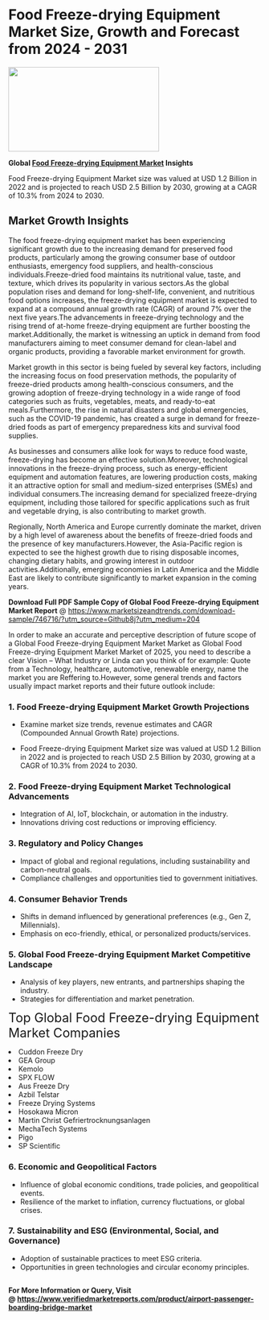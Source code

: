 <H1>Food Freeze-drying Equipment Market Size, Growth and Forecast from 2024 - 2031</H1><img class="aligncenter size-medium wp-image-584254" src="https://thirdeyenews.in/wp-content/uploads/2024/09/Global-Market-Research-300x168.jpeg" alt="" width="300" height="168" /><p><strong>Global&nbsp;<a href="https://www.marketsizeandtrends.com/download-sample/746716/?utm_source=Github8j?utm_medium=204">Food Freeze-drying Equipment Market</a> Insights</strong></p><p>Food Freeze-drying Equipment Market size was valued at USD 1.2 Billion in 2022 and is projected to reach USD 2.5 Billion by 2030, growing at a CAGR of 10.3% from 2024 to 2030.</p><p><h2>Market Growth Insights</h2> <p>The food freeze-drying equipment market has been experiencing significant growth due to the increasing demand for preserved food products, particularly among the growing consumer base of outdoor enthusiasts, emergency food suppliers, and health-conscious individuals.Freeze-dried food maintains its nutritional value, taste, and texture, which drives its popularity in various sectors.As the global population rises and demand for long-shelf-life, convenient, and nutritious food options increases, the freeze-drying equipment market is expected to expand at a compound annual growth rate (CAGR) of around 7% over the next five years.The advancements in freeze-drying technology and the rising trend of at-home freeze-drying equipment are further boosting the market.Additionally, the market is witnessing an uptick in demand from food manufacturers aiming to meet consumer demand for clean-label and organic products, providing a favorable market environment for growth.</p> <p>Market growth in this sector is being fueled by several key factors, including the increasing focus on food preservation methods, the popularity of freeze-dried products among health-conscious consumers, and the growing adoption of freeze-drying technology in a wide range of food categories such as fruits, vegetables, meats, and ready-to-eat meals.Furthermore, the rise in natural disasters and global emergencies, such as the COVID-19 pandemic, has created a surge in demand for freeze-dried foods as part of emergency preparedness kits and survival food supplies.</p> <p>As businesses and consumers alike look for ways to reduce food waste, freeze-drying has become an effective solution.Moreover, technological innovations in the freeze-drying process, such as energy-efficient equipment and automation features, are lowering production costs, making it an attractive option for small and medium-sized enterprises (SMEs) and individual consumers.The increasing demand for specialized freeze-drying equipment, including those tailored for specific applications such as fruit and vegetable drying, is also contributing to market growth.</p> <p>Regionally, North America and Europe currently dominate the market, driven by a high level of awareness about the benefits of freeze-dried foods and the presence of key manufacturers.However, the Asia-Pacific region is expected to see the highest growth due to rising disposable incomes, changing dietary habits, and growing interest in outdoor activities.Additionally, emerging economies in Latin America and the Middle East are likely to contribute significantly to market expansion in the coming years.</p> <p><span class=""><strong>Download Full PDF Sample Copy of Global Food Freeze-drying Equipment Market Report</strong> @ <a href="https://www.marketsizeandtrends.com/download-sample/746716/?utm_source=Github8j?utm_medium=204" target="_blank">https://www.marketsizeandtrends.com/download-sample/746716/?utm_source=Github8j?utm_medium=204</a></span></p><p>In order to make an accurate and perceptive description of future scope of a Global&nbsp;Food Freeze-drying Equipment Market Market as Global&nbsp;Food Freeze-drying Equipment Market Market of 2025, you need to describe a clear Vision &ndash; What Industry or Linda can you think of for example: Quote from a Technology, healthcare, automotive, renewable energy, name the market you are Reffering to.However, some general trends and factors usually impact market reports and their future outlook include:</p><h3>1.&nbsp;<strong>Food Freeze-drying Equipment Market Growth Projections</strong></h3><ul><li>Examine market size trends, revenue estimates and CAGR (Compounded Annual Growth Rate) projections.</li><li><p>Food Freeze-drying Equipment Market size was valued at USD 1.2 Billion in 2022 and is projected to reach USD 2.5 Billion by 2030, growing at a CAGR of 10.3% from 2024 to 2030.</p></li></ul><h3>2.&nbsp;<strong>Food Freeze-drying Equipment Market Technological Advancements</strong></h3><ul><li>Integration of AI, IoT, blockchain, or automation in the industry.</li><li>Innovations driving cost reductions or improving efficiency.</li></ul><h3>3.&nbsp;<strong>Regulatory and Policy Changes</strong></h3><ul><li>Impact of global and regional regulations, including sustainability and carbon-neutral goals.</li><li>Compliance challenges and opportunities tied to government initiatives.</li></ul><h3>4.&nbsp;<strong>Consumer Behavior Trends</strong></h3><ul><li>Shifts in demand influenced by generational preferences (e.g., Gen Z, Millennials).</li><li>Emphasis on eco-friendly, ethical, or personalized products/services.</li></ul><h3>5.&nbsp;<strong>Global Food Freeze-drying Equipment Market Competitive Landscape</strong></h3><ul><li>Analysis of key players, new entrants, and partnerships shaping the industry.</li><li>Strategies for differentiation and market penetration.</li></ul><p data-pm-slice="1 1 []"><span style="color: inherit; font-family: inherit; font-size: 25px;">Top Global Food Freeze-drying Equipment Market Companies</span></p><div class="" data-test-id=""><p><li>Cuddon Freeze Dry</li><li> GEA Group</li><li> Kemolo</li><li> SPX FLOW</li><li> Aus Freeze Dry</li><li> Azbil Telstar</li><li> Freeze Drying Systems</li><li> Hosokawa Micron</li><li> Martin Christ Gefriertrocknungsanlagen</li><li> MechaTech Systems</li><li> Pigo</li><li> SP Scientific</li></p></div><h3>6.&nbsp;<strong>Economic and Geopolitical Factors</strong></h3><ul><li>Influence of global economic conditions, trade policies, and geopolitical events.</li><li>Resilience of the market to inflation, currency fluctuations, or global crises.</li></ul><h3>7.&nbsp;<strong>Sustainability and ESG (Environmental, Social, and Governance)</strong></h3><ul><li>Adoption of sustainable practices to meet ESG criteria.</li><li>Opportunities in green technologies and circular economy principles.</li></ul><h2><strong style="font-size: 14px;">For More Information or Query, Visit @&nbsp;</strong><a style="background-color: #ffffff; font-size: 14px;" href="https://www.marketsizeandtrends.com/report/food-freeze-drying-equipment-market/" target="_blank">https://www.verifiedmarketreports.com/product/airport-passenger-boarding-bridge-market</a></h2>